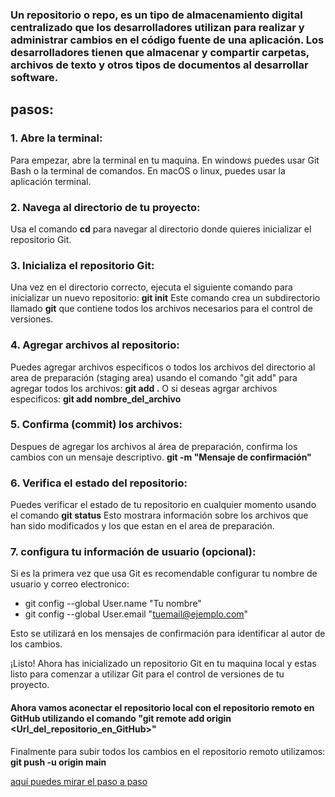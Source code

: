 ### Un repositorio o repo, es un tipo de almacenamiento digital centralizado que los desarrolladores utilizan para realizar y administrar cambios en el código fuente  de una aplicación. Los desarrolladores tienen que almacenar y compartir carpetas, archivos de texto y otros tipos de documentos al desarrollar software.


## pasos:
### 1. Abre la terminal:
Para empezar, abre la terminal en tu maquina. En windows puedes usar Git Bash o la terminal de comandos. En macOS o linux, puedes usar la aplicación terminal. 

### 2. Navega al directorio de tu proyecto: 
Usa el comando **cd** para navegar al directorio donde quieres inicializar el repositorio Git.

### 3. Inicializa el repositorio Git:
Una vez en el directorio correcto, ejecuta el siguiente comando para inicializar un nuevo repositorio: **git init**
Este comando crea un subdirectorio llamado **git** que contiene todos los archivos necesarios para el control de versiones.

### 4. Agregar archivos al repositorio:
Puedes agregar archivos especificos o todos los archivos del directorio al area de preparación (staging area) usando el comando "git add" para agregar todos los archivos:
**git add .**
O si deseas agrgar archivos especificos:
**git add nombre_del_archivo**

### 5. Confirma (commit) los archivos:
Despues de agregar los archivos al área de preparación, confirma los cambios con un mensaje descriptivo.
**git -m "Mensaje de confirmación"** 

### 6. Verifica el estado del repositorio:
Puedes verificar el estado de tu repositorio en cualquier momento usando el comando 
**git status**
Esto mostrara información sobre los archivos que han sido modificados y los que estan en el area de preparación.

### 7. configura tu información de usuario (opcional):
Si es la primera vez que usa Git es recomendable configurar tu nombre de usuario y correo electronico:

- git config --global User.name "Tu nombre"
- git config --global User.email "tuemail@ejemplo.com"

Esto se utilizará en los mensajes de confirmación para identificar al autor de los cambios.

¡Listo! Ahora has inicializado un repositorio Git en tu maquina local y estas listo para comenzar a utilizar Git para el control de versiones de tu proyecto.

#### Ahora vamos aconectar el repositorio local con el repositorio remoto en GitHub utilizando el comando "git remote add origin <Url_del_repositorio_en_GitHub>"

Finalmente para subir todos los cambios en el repositorio remoto utilizamos:
**git push -u origin main**

[aquí puedes mirar el paso a paso](https://youtu.be/eQMcIGVc8N0?si=-wMHeGByeNoLeBAx)

